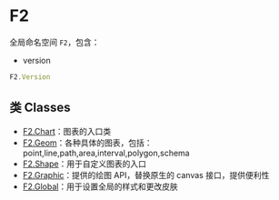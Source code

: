 <!--
index: 1
title: F2
resource:
  jsFiles:
    - ${url.f2}
-->

# F2

全局命名空间 `F2`，包含：

* version

```js
F2.Version
```

## 类 Classes

* [F2.Chart](chart.html)：图表的入口类
* [F2.Geom](geom)：各种具体的图表，包括：point,line,path,area,interval,polygon,schema
* [F2.Shape](shape)：用于自定义图表的入口
* [F2.Graphic](Graphic)：提供的绘图 API，替换原生的 canvas 接口，提供便利性
* [F2.Global](global)：用于设置全局的样式和更改皮肤

